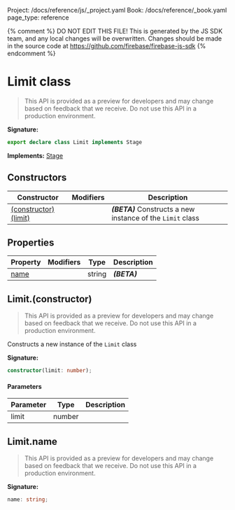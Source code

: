 Project: /docs/reference/js/_project.yaml
Book: /docs/reference/_book.yaml
page_type: reference

{% comment %}
DO NOT EDIT THIS FILE!
This is generated by the JS SDK team, and any local changes will be
overwritten. Changes should be made in the source code at
https://github.com/firebase/firebase-js-sdk
{% endcomment %}

# Limit class
> This API is provided as a preview for developers and may change based on feedback that we receive. Do not use this API in a production environment.
> 


<b>Signature:</b>

```typescript
export declare class Limit implements Stage 
```
<b>Implements:</b> [Stage](./firestore_lite.stage.md#stage_interface)

## Constructors

|  Constructor | Modifiers | Description |
|  --- | --- | --- |
|  [(constructor)(limit)](./firestore_lite.limit.md#limitconstructor) |  | <b><i>(BETA)</i></b> Constructs a new instance of the <code>Limit</code> class |

## Properties

|  Property | Modifiers | Type | Description |
|  --- | --- | --- | --- |
|  [name](./firestore_lite.limit.md#limitname) |  | string | <b><i>(BETA)</i></b> |

## Limit.(constructor)

> This API is provided as a preview for developers and may change based on feedback that we receive. Do not use this API in a production environment.
> 

Constructs a new instance of the `Limit` class

<b>Signature:</b>

```typescript
constructor(limit: number);
```

#### Parameters

|  Parameter | Type | Description |
|  --- | --- | --- |
|  limit | number |  |

## Limit.name

> This API is provided as a preview for developers and may change based on feedback that we receive. Do not use this API in a production environment.
> 

<b>Signature:</b>

```typescript
name: string;
```

